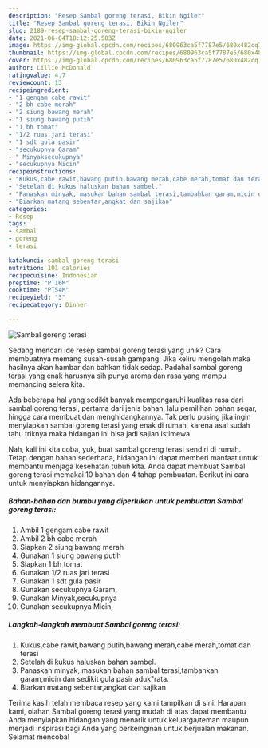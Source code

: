 ```yaml
---
description: "Resep Sambal goreng terasi, Bikin Ngiler"
title: "Resep Sambal goreng terasi, Bikin Ngiler"
slug: 2189-resep-sambal-goreng-terasi-bikin-ngiler
date: 2021-06-04T18:12:25.583Z
image: https://img-global.cpcdn.com/recipes/680963ca5f7787e5/680x482cq70/sambal-goreng-terasi-foto-resep-utama.jpg
thumbnail: https://img-global.cpcdn.com/recipes/680963ca5f7787e5/680x482cq70/sambal-goreng-terasi-foto-resep-utama.jpg
cover: https://img-global.cpcdn.com/recipes/680963ca5f7787e5/680x482cq70/sambal-goreng-terasi-foto-resep-utama.jpg
author: Lillie McDonald
ratingvalue: 4.7
reviewcount: 13
recipeingredient:
- "1 gengam cabe rawit"
- "2 bh cabe merah"
- "2 siung bawang merah"
- "1 siung bawang putih"
- "1 bh tomat"
- "1/2 ruas jari terasi"
- "1 sdt gula pasir"
- "secukupnya Garam"
- " Minyaksecukupnya"
- "secukupnya Micin"
recipeinstructions:
- "Kukus,cabe rawit,bawang putih,bawang merah,cabe merah,tomat dan terasi"
- "Setelah di kukus haluskan bahan sambel."
- "Panaskan minyak, masukan bahan sambal terasi,tambahkan garam,micin dan sedikit gula pasir aduk&#34;rata."
- "Biarkan matang sebentar,angkat dan sajikan"
categories:
- Resep
tags:
- sambal
- goreng
- terasi

katakunci: sambal goreng terasi 
nutrition: 101 calories
recipecuisine: Indonesian
preptime: "PT16M"
cooktime: "PT54M"
recipeyield: "3"
recipecategory: Dinner

---
```



![Sambal goreng terasi](https://img-global.cpcdn.com/recipes/680963ca5f7787e5/680x482cq70/sambal-goreng-terasi-foto-resep-utama.jpg)

Sedang mencari ide resep sambal goreng terasi yang unik? Cara membuatnya memang susah-susah gampang. Jika keliru mengolah maka hasilnya akan hambar dan bahkan tidak sedap. Padahal sambal goreng terasi yang enak harusnya sih punya aroma dan rasa yang mampu memancing selera kita.

Ada beberapa hal yang sedikit banyak mempengaruhi kualitas rasa dari sambal goreng terasi, pertama dari jenis bahan, lalu pemilihan bahan segar, hingga cara membuat dan menghidangkannya. Tak perlu pusing jika ingin menyiapkan sambal goreng terasi yang enak di rumah, karena asal sudah tahu triknya maka hidangan ini bisa jadi sajian istimewa.




Nah, kali ini kita coba, yuk, buat sambal goreng terasi sendiri di rumah. Tetap dengan bahan sederhana, hidangan ini dapat memberi manfaat untuk membantu menjaga kesehatan tubuh kita. Anda dapat membuat Sambal goreng terasi memakai 10 bahan dan 4 tahap pembuatan. Berikut ini cara untuk menyiapkan hidangannya.

<!--inarticleads1-->

##### Bahan-bahan dan bumbu yang diperlukan untuk pembuatan Sambal goreng terasi:

1. Ambil 1 gengam cabe rawit
1. Ambil 2 bh cabe merah
1. Siapkan 2 siung bawang merah
1. Gunakan 1 siung bawang putih
1. Siapkan 1 bh tomat
1. Gunakan 1/2 ruas jari terasi
1. Gunakan 1 sdt gula pasir
1. Gunakan secukupnya Garam,
1. Gunakan  Minyak,secukupnya
1. Gunakan secukupnya Micin,




<!--inarticleads2-->

##### Langkah-langkah membuat Sambal goreng terasi:

1. Kukus,cabe rawit,bawang putih,bawang merah,cabe merah,tomat dan terasi
1. Setelah di kukus haluskan bahan sambel.
1. Panaskan minyak, masukan bahan sambal terasi,tambahkan garam,micin dan sedikit gula pasir aduk&#34;rata.
1. Biarkan matang sebentar,angkat dan sajikan




Terima kasih telah membaca resep yang kami tampilkan di sini. Harapan kami, olahan Sambal goreng terasi yang mudah di atas dapat membantu Anda menyiapkan hidangan yang menarik untuk keluarga/teman maupun menjadi inspirasi bagi Anda yang berkeinginan untuk berjualan makanan. Selamat mencoba!
